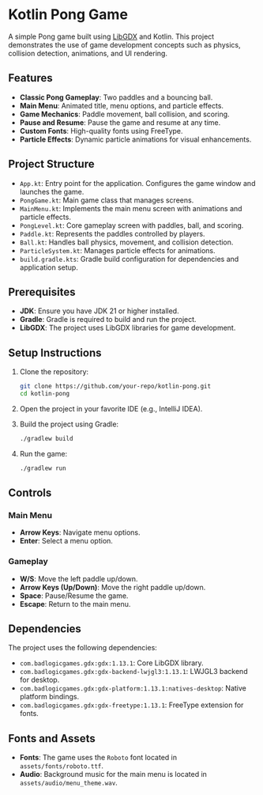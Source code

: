 
# Kotlin Pong Game

A simple Pong game built using [LibGDX](https://libgdx.com/) and Kotlin. This project demonstrates the use of game development concepts such as physics, collision detection, animations, and UI rendering.

## Features

- **Classic Pong Gameplay**: Two paddles and a bouncing ball.
- **Main Menu**: Animated title, menu options, and particle effects.
- **Game Mechanics**: Paddle movement, ball collision, and scoring.
- **Pause and Resume**: Pause the game and resume at any time.
- **Custom Fonts**: High-quality fonts using FreeType.
- **Particle Effects**: Dynamic particle animations for visual enhancements.

## Project Structure

- `App.kt`: Entry point for the application. Configures the game window and launches the game.
- `PongGame.kt`: Main game class that manages screens.
- `MainMenu.kt`: Implements the main menu screen with animations and particle effects.
- `PongLevel.kt`: Core gameplay screen with paddles, ball, and scoring.
- `Paddle.kt`: Represents the paddles controlled by players.
- `Ball.kt`: Handles ball physics, movement, and collision detection.
- `ParticleSystem.kt`: Manages particle effects for animations.
- `build.gradle.kts`: Gradle build configuration for dependencies and application setup.

## Prerequisites

- **JDK**: Ensure you have JDK 21 or higher installed.
- **Gradle**: Gradle is required to build and run the project.
- **LibGDX**: The project uses LibGDX libraries for game development.

## Setup Instructions

1. Clone the repository:
   ```bash
   git clone https://github.com/your-repo/kotlin-pong.git
   cd kotlin-pong
   ```

2. Open the project in your favorite IDE (e.g., IntelliJ IDEA).

3. Build the project using Gradle:
   ```bash
   ./gradlew build
   ```

4. Run the game:
   ```bash
   ./gradlew run
   ```

## Controls

### Main Menu
- **Arrow Keys**: Navigate menu options.
- **Enter**: Select a menu option.

### Gameplay
- **W/S**: Move the left paddle up/down.
- **Arrow Keys (Up/Down)**: Move the right paddle up/down.
- **Space**: Pause/Resume the game.
- **Escape**: Return to the main menu.

## Dependencies

The project uses the following dependencies:
- `com.badlogicgames.gdx:gdx:1.13.1`: Core LibGDX library.
- `com.badlogicgames.gdx:gdx-backend-lwjgl3:1.13.1`: LWJGL3 backend for desktop.
- `com.badlogicgames.gdx:gdx-platform:1.13.1:natives-desktop`: Native platform bindings.
- `com.badlogicgames.gdx:gdx-freetype:1.13.1`: FreeType extension for fonts.

## Fonts and Assets

- **Fonts**: The game uses the `Roboto` font located in `assets/fonts/roboto.ttf`.
- **Audio**: Background music for the main menu is located in `assets/audio/menu_theme.wav`.
